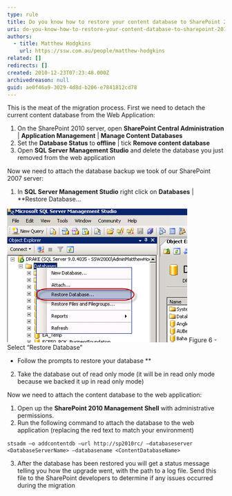 ```yaml
---
type: rule
title: Do you know how to restore your content database to SharePoint 2010?
uri: do-you-know-how-to-restore-your-content-database-to-sharepoint-2010
authors:
  - title: Matthew Hodgkins
    url: https://ssw.com.au/people/matthew-hodgkins
related: []
redirects: []
created: 2010-12-23T07:23:48.000Z
archivedreason: null
guid: ae0f46a9-3029-4d8d-b206-e7841812cd78
---
```

This is the meat of the migration process. First we need to detach the current content database from the Web Application:

1. On the SharePoint 2010 server, open  **SharePoint Central Administration** |  **Application Management** |  **Manage Content Databases**
2. Set the  **Database Status** to  **offline** | tick  **Remove content database**
3. Open  **SQL Server Management Studio** and delete the database you just removed from the web application

Now we need to attach the database backup we took of our SharePoint 2007 server:

<!--endintro-->

1. In  **SQL Server Management Studio** right click on  **Databases** |  \*\*Restore Database…

![](RestoreDatabase.png)
 Figure 6 - Select “Restore Database” 

* Follow the prompts to restore your database
  \*\*

2. Take the database out of read only mode (it will be in read only mode because we backed it up in read only mode)

Now we need to attach the content database to the web application:

1. Open up the  **SharePoint 2010 Management Shell** with administrative permissions.
2. Run the following command to attach the database to the web application (replacing the red text to match your environment)

```shell
stsadm –o addcontentdb –url http://sp2010rc/ –databaseserver <DatabaseServerName> –databasename <ContentDatabaseName>
```

3. After the database has been restored you will get a status message telling you how the upgrade went, with the path to a log file. Send this file to the SharePoint developers to determine if any issues occurred during the migration
